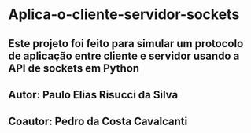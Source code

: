 # Aplica-o-cliente-servidor-sockets

## Este projeto foi feito para simular um protocolo de aplicação entre cliente e servidor usando a API de sockets em Python

## Autor: Paulo Elias Risucci da Silva
## Coautor: Pedro da Costa Cavalcanti
